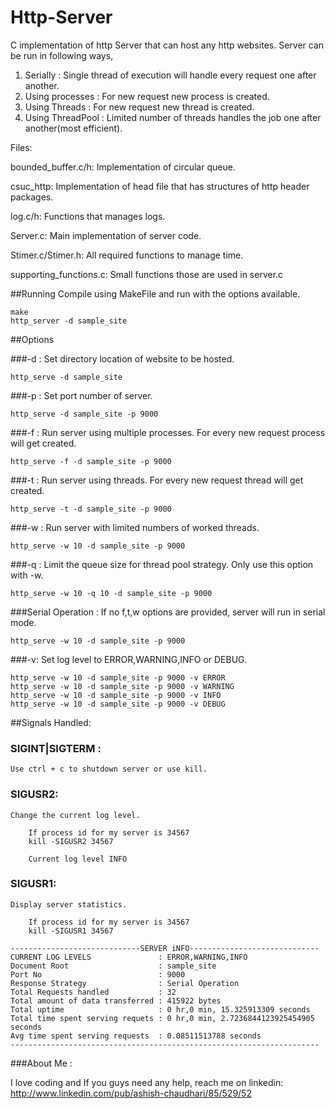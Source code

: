 Http-Server
===========
C implementation of http Server that can host any http websites.
Server can be run in following ways,

1. Serially         : Single thread of execution will handle every request one after another.
2. Using processes  : For new request new process is created.
3. Using Threads    : For new request new thread is created.
4. Using ThreadPool : Limited number of threads handles the job one after another(most efficient). 

Files:

bounded_buffer.c/h:
Implementation of circular queue.

csuc_http:
Implementation of head file that has structures of http header packages.

log.c/h:
Functions that manages logs.

Server.c:
Main implementation of server code.

Stimer.c/Stimer.h:
All required functions to manage time.

supporting_functions.c:
Small functions those are used in server.c



##Running
Compile using MakeFile and run with the options available.

```
make
http_server -d sample_site
```
##Options

###-d : 
Set directory location of website to be hosted.

```
http_serve -d sample_site
```

###-p : 
Set port number of server.

```
http_serve -d sample_site -p 9000
```

###-f : 
Run server using multiple processes.
For every new request process will get created.

```
http_serve -f -d sample_site -p 9000
```

###-t : 
Run server using threads.
For every new request thread will get created.

```
http_serve -t -d sample_site -p 9000
```

###-w :
Run server with limited numbers of worked threads.
```
http_serve -w 10 -d sample_site -p 9000
```

###-q :
Limit the queue size for thread pool strategy.
Only use this option with -w.
```
http_serve -w 10 -q 10 -d sample_site -p 9000
```

###Serial Operation :
If no f,t,w options are provided, server will run in serial mode.
```
http_serve -w 10 -d sample_site -p 9000
```

###-v:
Set log level to ERROR,WARNING,INFO or DEBUG.
```
http_serve -w 10 -d sample_site -p 9000 -v ERROR
http_serve -w 10 -d sample_site -p 9000 -v WARNING
http_serve -w 10 -d sample_site -p 9000 -v INFO
http_serve -w 10 -d sample_site -p 9000 -v DEBUG
```

##Signals Handled:

### SIGINT|SIGTERM : 
    Use ctrl + c to shutdown server or use kill.
    
### SIGUSR2:
    Change the current log level.
```
    If process id for my server is 34567
    kill -SIGUSR2 34567
```
```
    Current log level INFO
```

### SIGUSR1:
    Display server statistics.
```
    If process id for my server is 34567
    kill -SIGUSR1 34567
```
```
-----------------------------SERVER iNFO-----------------------------
CURRENT LOG LEVELS               : ERROR,WARNING,INFO
Document Root                    : sample_site
Port No                          : 9000
Response Strategy                : Serial Operation
Total Requests handled           : 32
Total amount of data transferred : 415922 bytes
Total uptime                     : 0 hr,0 min, 15.325913309 seconds
Total time spent serving requets : 0 hr,0 min, 2.7236844123925454905 seconds
Avg time spent serving requests  : 0.08511513788 seconds
---------------------------------------------------------------------
```

###About Me :

I love coding and If you guys need any help, reach me on linkedin:
http://www.linkedin.com/pub/ashish-chaudhari/85/529/52
